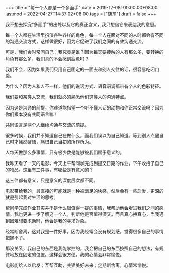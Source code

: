 +++
title = "每一个人都是一个多面手"
date = 2019-12-08T00:00:00+08:00
lastmod = 2022-04-27T14:37:02+08:00
tags = ["随笔"]
draft = false
+++

我不想去探究“多面手”的出处以及它的真正含义，我只想借它来表达我的意思。

每一个人都在生活里扮演各种各样的角色，每一个人在面对不同的人时都会有不同的沟通交流方式，这样做很好，因为它促进了我们之间的有效沟通交流。

可是，我们会时常问自己：我究竟是谁？因为每天要接触的人有那么多，要转换的角色有那么多，我们真的不会感到疲惫吗？

我们不会，因为如果我们只用自己固定的一面去和别人交往的话，很容易吃闭门羹。

为什么？因为人和人不一样，他们的说话方式、语音语调都带有个人的色彩特征。

我们要和某类人交流，我们就必须熟悉他们这类人的沟通特点。

因为这是沟通的前提，你难道能指望一个听不懂人话的动物和你正常交流吗？因为你们根本没有共同语言嘛！

共同语言是两个人继续沟通与交流的前提。

很多时候，我们并不知道自己在做什么，而我们误以为自己知道。等到别人点醒自己时才幡然醒悟，痛恨自己当初的所作所为。

人每天做那么多事情，只有极少数是能够被我们赋予意义的。

我昨天看了一天的电影，今天上午帮同学完成到提交日期的作业，下午收拾了自己的物品。这里有三件事，有哪些是有意义的？

这三件都有意义，只是意义的深度层次都不同。

电影带给我的，最直接的可能就是一种被满足的快感，然后会有一些启发，更深的就是引起我对生活的思考。

帮同学完成作业其实并不是什么很值得一提的事情，我帮助他会增进我们之间的感情，我也更进一步了解这一个人，判断他是否值得深交。而且真心换真心，当我遇到困难想要求助时，他会是我的寻求对象。

经常断舍离，这对我是一件好事。因为我经常会没有规划感，觉得很多自己的事情把握不了。

那没关系，我自己的东西是我能掌控的，我会把自己的东西按照自己的想法，有规律地放在固定的位置。这样会很方便，我的心情会非常愉悦。

电影能给人以启发；互帮互助，共建美好未来；定期断舍离，心情常愉悦。
